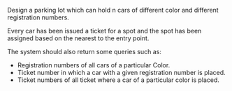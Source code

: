 Design a parking lot which can hold n cars of different color and different registration numbers.

Every car has been issued a ticket for a spot and the spot has been assigned based on the nearest to the entry point.

The system should also return some queries such as:

* Registration numbers of all cars of a particular Color.
* Ticket number in which a car with a given registration number is placed.
* Ticket numbers of all ticket where a car of a particular color is placed.
